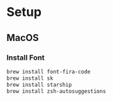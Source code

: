 # Setup

## MacOS
### Install Font
```bash
brew install font-fira-code
brew install sk
brew install starship
brew install zsh-autosuggestions
```